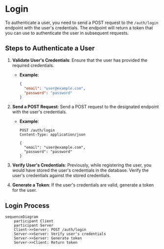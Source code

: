 # Login

To authenticate a user, you need to send a POST request to the `/auth/login` endpoint with the user's credentials. The endpoint will return a token that you can use to authenticate the user in subsequent requests.

## Steps to Authenticate a User

1. **Validate User's Credentials**: Ensure that the user has provided the required credentials.

   - **Example**:

     ```json
     {
       "email": "user@example.com",
       "password": "password"
     }
     ```

2. **Send a POST Request**: Send a POST request to the designated endpoint with the user's credentials.

   - **Example**:

     ```http
     POST /auth/login
     Content-Type: application/json

     {
       "email": "user@example.com",
       "password": "password"
     }
     ```

3. **Verify User's Credentials**: Previously, while registering the user, you would have stored the user's credentials in the database. Verify the user's credentials against the stored credentials.

4. **Generate a Token**: If the user's credentials are valid, generate a token for the user.

## Login Process

```mermaid
sequenceDiagram
    participant Client
    participant Server
    Client->>Server: POST /auth/login
    Server->>Server: Verify user's credentials
    Server->>Server: Generate token
    Server->>Client: Return token
```
